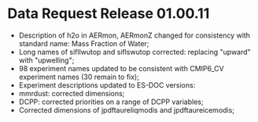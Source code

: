 <h1 class="title">Data Request Release 01.00.11</h1>

<div id="cog_post_body">
    <div id="cog_post_body">
        <ul>
	<li>
		Description of h2o in AERmon, AERmonZ changed for consistency with standard name: Mass Fraction of Water;</li>
	<li>
		Long names of sifllwutop and siflswutop corrected: replacing &quot;upward&quot; with &quot;upwelling&quot;;</li>
	<li>
		98 experiment names updated to be consistent with CMIP6_CV experiment names (30 remain to fix);</li>
	<li>
		Experiment descriptions updated to ES-DOC versions:</li>
	<li>
		mmrdust: corrected dimensions;</li>
	<li>
		DCPP: corrected priorities on a range of DCPP variables;</li>
	<li>
		Corrected dimensions of jpdftaureliqmodis and jpdftaureicemodis;</li>
</ul>
<p>
	&nbsp;</p>
<p>
	&nbsp;</p>
</div> <!--// end div id=cog_post_body //-->
